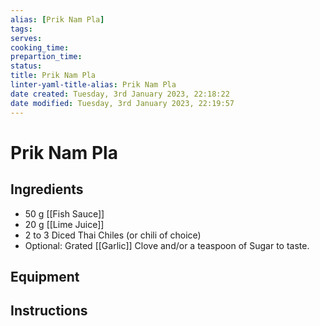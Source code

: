 ```yaml
---
alias: [Prik Nam Pla]
tags:
serves:
cooking_time:
prepartion_time:
status:
title: Prik Nam Pla
linter-yaml-title-alias: Prik Nam Pla
date created: Tuesday, 3rd January 2023, 22:18:22
date modified: Tuesday, 3rd January 2023, 22:19:57
---
```


# Prik Nam Pla

## Ingredients

- 50 g [[Fish Sauce]]
- 20 g [[Lime Juice]]
- 2 to 3 Diced Thai Chiles (or chili of choice)
- Optional: Grated [[Garlic]] Clove and/or a teaspoon of Sugar to taste.

## Equipment

## Instructions